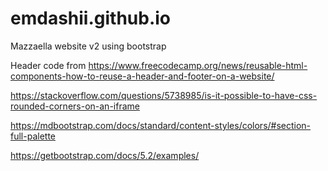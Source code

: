 # emdashii.github.io
Mazzaella website v2 using bootstrap

Header code from https://www.freecodecamp.org/news/reusable-html-components-how-to-reuse-a-header-and-footer-on-a-website/

https://stackoverflow.com/questions/5738985/is-it-possible-to-have-css-rounded-corners-on-an-iframe

https://mdbootstrap.com/docs/standard/content-styles/colors/#section-full-palette

https://getbootstrap.com/docs/5.2/examples/